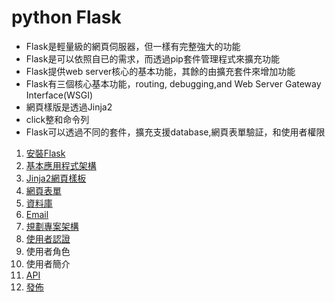 # python Flask

- Flask是輕量級的網頁伺服器，但一樣有完整強大的功能
- Flask是可以依照自已的需求，而透過pip套件管理程式來擴充功能
- Flask提供web server核心的基本功能，其餘的由擴充套件來增加功能
- Flask有三個核心基本功能，routing, debugging,and Web Server Gateway Interface(WSGI)
- 網頁樣版是透過Jinja2
- click整和命令列
- Flask可以透過不同的套件，擴充支援database,網頁表單驗証，和使用者權限

1. [安裝Flask](./安裝Flask)
2. [基本應用程式架構](./基本應用程式架構)
3. [Jinja2網頁樣板](./網頁樣板)
4. [網頁表單](./網頁表單)
5. [資料庫](./資料庫)
6. [Email](./email)
7. [規劃專案架構](./規劃專案架構)
8. [使用者認證](./使用者認證)
9. 使用者角色
10. 使用者簡介
11. [API](./API)
12. [發佈](./部署)